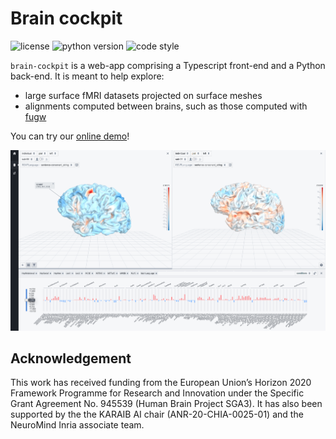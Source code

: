 # Brain cockpit

![license](https://img.shields.io/github/license/alexisthual/brain-cockpit?style=for-the-badge)
![python version](https://img.shields.io/badge/python-3.7_|_3.8_|_3.9_|_3.10_|_3.11-blue?style=for-the-badge)
![code style](https://img.shields.io/badge/code_style-black-black?style=for-the-badge)

`brain-cockpit` is a web-app comprising a Typescript front-end and a Python back-end. It is meant to help explore:

- large surface fMRI datasets projected on surface meshes
- alignments computed between brains, such as those computed with [fugw](https://alexisthual.github.io/fugw/index.html)

You can try our [online demo](https://brain-cockpit.athual.fr/)!

![Screenshot features dataset view](./doc/images/main_screenshot.png)

## Acknowledgement

This work has received funding from the European Union’s Horizon 2020 Framework Programme for Research and Innovation
under the Specific Grant Agreement No. 945539 (Human Brain Project SGA3).
It has also been supported by the the KARAIB AI chair (ANR-20-CHIA-0025-01) and the NeuroMind Inria associate team.
